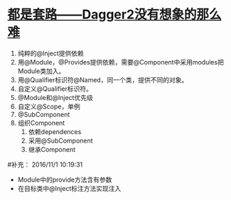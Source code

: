 # [都是套路——Dagger2没有想象的那么难](http://www.jianshu.com/p/47c7306b2994)

1. 纯粹的@Inject提供依赖
2. 用@Module，@Provides提供依赖，需要@Component中采用modules把Module类加入。
3. 用@Qualifier标识符@Named，同一个类，提供不同的对象。
4. 自定义@Qualifier标识符。
5. @Module和@Inject优先级
6. 自定义@Scope，单例
7. @SubComponent
8. 组织Component
	1. 依赖dependences
	2. 采用@SubComponent
	3. 继承Component

#补充：
2016/11/1 10:19:31 

- Module中的provide方法含有参数
- 在目标类中@Inject标注方法实现注入